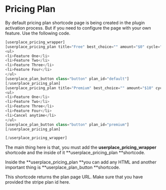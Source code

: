 # Pricing Plan

By default pricing plan shortcode page is being created in the plugin activation process. But if you need to configure the page with your own feature. Use the following code.

```php
[userplace_pricing_wrapper]
[userplace_pricing_plan title="Free" best_choice="" amount="$0" cycle="monthly" column="two"]
<ul>
<li>Feature One</li>
<li>Feature Two</li>
<li>Feature Three</li>
<li>Feature Four</li>
</ul>
[userplace_plan_button class="button" plan_id="default"]
[/userplace_pricing_plan]
[userplace_pricing_plan title="Premium" best_choice="" amount="$10" cycle="monthly" column="two"]
<ul>
<li>Feature One</li>
<li>Feature Two</li>
<li>Feature Three</li>
<li>Feature Four</li>
<li>Cancel anytime</li>
</ul>
[userplace_plan_button class="button" plan_id="premium"]
[/userplace_pricing_plan]

[/userplace_pricing_wrapper]
```

The main thing here is that, you must add the **userplace\_pricing\_wrapper** shortcode and the inside of it **userplace\_pricing\_plan **shortcode.

Inside the **userplace\_pricing\_plan **you can add any HTML and another important thing is **userplace\_plan\_button **shortcode.

This shortcode returns the plan page URL. Make sure that you have provided the stripe plan id here.

